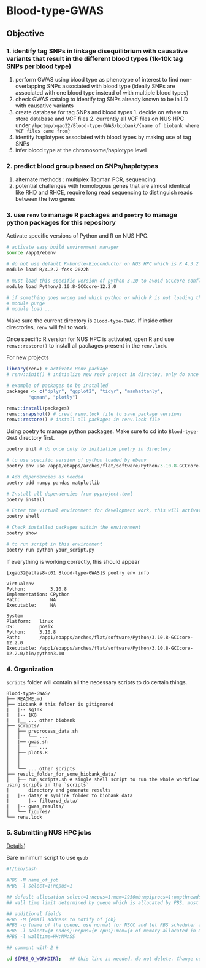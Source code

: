# Blood-type-GWAS
## Objective
### 1. identify tag SNPs in linkage disequilibrium with causative variants that result in the different blood types (1k-10k tag SNPs per blood type) 
  1. perform GWAS using blood type as phenotype of interest to find non-overlapping SNPs associated with blood type (ideally SNPs are associated with one blood type instead of with multiple blood types)
  2. check GWAS catalog to identify tag SNPs already known to be in LD with causative variants
  3. create database for tag SNPs and blood types 
    1. decide on where to store database and VCF files
    2. currently all VCF files on NUS HPC under `/hpctmp/xgao32/Blood-type-GWAS/biobank/{name of biobank where VCF files came from}`
  4. identify haplotypes associated with blood types by making use of tag SNPs
  5. infer blood type at the chromosome/haplotype level 
### 2. predict blood group based on SNPs/haplotypes 
  1. alternate methods : multiplex Taqman PCR, sequencing
  2. potential challenges with homologous genes that are almost identical like RHD and RHCE, require long read sequencing to distinguish reads between the two genes

### 3. use `renv` to manage R packages and `poetry` to manage python packages for this repository
Activate specific versions of Python and R on NUS HPC.

```sh
# activate easy build environment manager
source /app1/ebenv

# do not use default R-bundle-Bioconductor on NUS HPC which is R 4.3.2 and cannot install MASS package 
module load R/4.2.2-foss-2022b

# must load this specific version of python 3.10 to avoid GCCcore conflict with R 4.2.2 on NUS HPC
module load Python/3.10.8-GCCcore-12.2.0

# if something goes wrong and which python or which R is not loading the correct versions
# module purge 
# module load ... 

```

Make sure the current directory is `Blood-type-GWAS`. If inside other directories, `renv` will fail to work. 

Once specific R version for NUS HPC is activated, open R and use `renv::restore()` to install all packages present in the `renv.lock`.

For new projects
```R
library(renv) # activate Renv package
# renv::init() # initialize new renv project in directoy, only do once for new directory

# example of packages to be installed
packages <- c("dplyr", "ggplot2", "tidyr", "manhattanly",  
		"qqman", "plotly") 

renv::install(packages)
renv::snapshot() # creat renv.lock file to save package versions
renv::restore() # install all packages in renv.lock file 
```

Using poetry to manage python packages. Make sure to cd into `Blood-type-GWAS` directory first.

```python
poetry init # do once only to initialize poetry in directory

# to use specific version of python loaded by ebenv
poetry env use /app1/ebapps/arches/flat/software/Python/3.10.8-GCCcore-12.2.0/bin/python

# Add dependencies as needed
poetry add numpy pandas matplotlib

# Install all dependencies from pyproject.toml
poetry install

# Enter the virtual environment for development work, this will activate specific environment with custom defined packages, this environment will only have packages defined from setting up poetry
poetry shell

# Check installed packages within the environment
poetry show

# to run script in this environment
poetry run python your_script.py

```

If everything is working correctly, this should appear
```
[xgao32@atlas8-c01 Blood-type-GWAS]$ poetry env info

Virtualenv
Python:         3.10.8
Implementation: CPython
Path:           NA
Executable:     NA

System
Platform:   linux
OS:         posix
Python:     3.10.8
Path:       /app1/ebapps/arches/flat/software/Python/3.10.8-GCCcore-12.2.0
Executable: /app1/ebapps/arches/flat/software/Python/3.10.8-GCCcore-12.2.0/bin/python3.10
```

### 4. Organization 
`scripts` folder will contain all the necessary scripts to do certain things. 

```
Blood-type-GWAS/
├── README.md
├── biobank # this folder is gitignored
|   |-- sg10k
|   |-- 1KG
|   |__ ... other biobank
├── scripts/
│   ├── preprocess_data.sh
│   │   └── ...
│   |── gwas.sh
│   │   └── ...
│   ├── plots.R
│   │   
│   │  
│   └── ... other scripts
├── result_folder_for_some_biobank_data/
│   ├── run_scripts.sh # single shell script to run the whole workflow using scripts in the `scripts`
|       directory and generate results
|   |-- data/ # symlink folder to biobank data
|       |-- filtered_data/
|   |-- gwas_results/
│   └── figures/
└── renv.lock
```


### 5. Submitting NUS HPC jobs
[Details](https://nusit.nus.edu.sg/technus/understand-pbs-job-submission-in-hpc-cloud/))

Bare minimum script to use `qsub`
```sh
#!/bin/bash

#PBS -N name_of_job
#PBS -l select=1:ncpus=1

## default allocation select=1:ncpus=1:mem=1950mb:mpiprocs=1:ompthreads=1
## wall time limit determined by queue which is allocated by PBS, most queue 24 hours

## additional fields
#PBS -M {email address to notify of job}
#PBS -q {name of the queue, use normal for NSCC and let PBS scheduler assign queue}
#PBS -l select={# nodes}:ncpus={# cpus}:mem={# of memory allocated in Gb}gb
#PBS -l walltime=HH:MM:SS

## comment with 2 # 

cd ${PBS_O_WORKDIR};   ## this line is needed, do not delete. Change current working directory to directory where job is submitted

```
